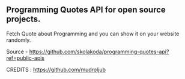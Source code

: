 ## Programming Quotes API for open source projects.

Fetch Quote about Programming and you can show it on your website randomly.

Source - https://github.com/skolakoda/programming-quotes-api?ref=public-apis

CREDITS : https://github.com/mudroljub
